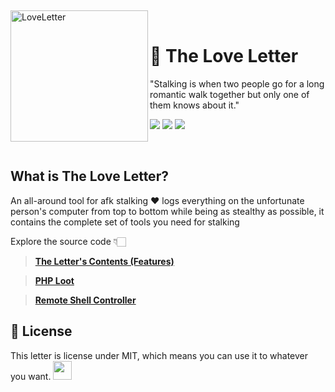 ﻿﻿<div>
  <img width="220" height="210" align="left" src="https://i.ibb.co/1XbwZfX/image-removebg-preview-5.png" alt="LoveLetter"/>
  <br>
  <h1>💌 The Love Letter</h1>
  <p>"Stalking is when two people go for a long romantic walk together but only one of them knows about it."</p>
</div>

![](https://img.shields.io/badge/Made%20in-💻%20C%23-97C9E0)
![](https://img.shields.io/badge/Made%20with-❤️%20Love-EDA4C5)
![](https://img.shields.io/badge/Strong-🔪%20Persistence-F7F7BC)

<br/>

## What is The Love Letter?
An all-around tool for afk stalking ❤️ logs everything on the unfortunate person's computer from top to bottom while being as stealthy as possible, it contains the complete set of tools you need for stalking

Explore the source code 👇🏻
> [**The Letter's Contents (Features)**](Client/Armitage/README.md)

> [**PHP Loot**](Server/)

> [**Remote Shell Controller**](Controller/)

## 📝 License
This letter is license under MIT, which means you can use it to whatever you want.  <img  width="30" src="https://i.ibb.co/svvHn1K/684-6848954-anime-thumbs-up-png-png-download-transparent-png-removebg-preview.png"/>